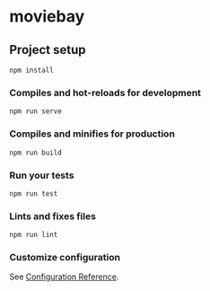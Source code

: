 # moviebay

<!--
## Installation vue-cli

``` sh
npm install -g @vue/cli
vue --version
```

## Creating Project

``` sh
vue create moviebay
cd moviebay
npm run serve
```
-->

## Project setup
```
npm install
```

### Compiles and hot-reloads for development
```
npm run serve
```

### Compiles and minifies for production
```
npm run build
```

### Run your tests
```
npm run test
```

### Lints and fixes files
```
npm run lint
```

### Customize configuration
See [Configuration Reference](https://cli.vuejs.org/config/).
